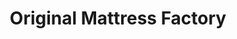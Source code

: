 ---
title: "Original Mattress Factory"
url: /maple-grove/original-mattress-factory/
shop: Betten
---